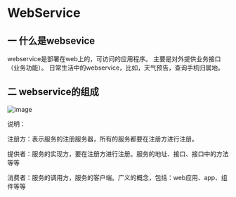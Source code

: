 # WebService
## 一 什么是websevice
webservice是部署在web上的，可访问的应用程序。  主要是对外提供业务接口（业务功能）。
日常生活中的webservice，比如，天气预告，查询手机归属地。

## 二  webservice的组成
![image](https://user-images.githubusercontent.com/88520528/223308142-8b5936db-6b70-4cc3-8826-8e675382bae5.png)

说明：

注册方：表示服务的注册服务器，所有的服务都要在注册方进行注册。

提供者：服务的实现方，要在注册方进行注册。服务的地址、接口、接口中的方法等等

消费者：服务的调用方，服务的客户端。广义的概念，包括：web应用、app、组件等等
